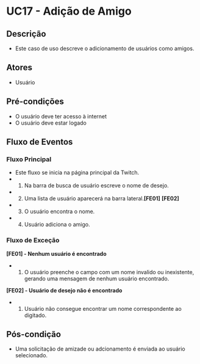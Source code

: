 # UC17 - Adição de Amigo

## Descrição
* Este caso de uso descreve o adicionamento de usuários como amigos.

## Atores
* Usuário

## Pré-condições
* O usuário deve ter acesso à internet
* O usuário deve estar logado

## Fluxo de Eventos
### Fluxo Principal
* Este fluxo se inicia na página principal da Twitch.
* 1. Na barra de busca de usuário escreve o nome de desejo.
* 2. Uma lista de usuário aparecerá na barra lateral.**[FE01]** **[FE02]**
* 3. O usuário encontra o nome.
* 4. Usuário adiciona o amigo.
### Fluxo de Exceção

**[FE01] - Nenhum usuário é encontrado**
* 1. O usuário preenche o campo com um nome invalido ou inexistente, gerando uma mensagem de nenhum usuário encontrado.

**[FE02] - Usuário de desejo não é encontrado**
* 1. Usuário não consegue encontrar um nome correspondente ao digitado.

## Pós-condição
* Uma solicitação de amizade ou adcionamento é enviada ao usuário selecionado.